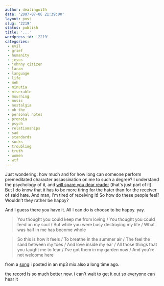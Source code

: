 ```yaml
---
author: dealingwith
date: '2007-07-06 21:39:00'
layout: post
slug: '2219'
status: publish
title: '...'
wordpress_id: '2219'
categories:
 - evil
 - grief
 - humanity
 - jesus
 - johnny citizen
 - lacan
 - language
 - life
 - meh
 - minutia
 - miserable
 - mourning
 - music
 - nostalgia
 - oh the
 - personal notes
 - pronoia
 - psych
 - relationships
 - sad
 - standards
 - sucks
 - troubling
 - truth
 - women
 - wtf
---
```


Just wondering: how much and for how long can someone perform premeditated
character assassination on me to such a degree? I understand the psychology of
it, and [will spare you dear reader][1] (that's just part of it). But I do
know that it has to be more tiring for the hater than for the receiver of said
hate. And man, I'm tired of receiving it! So how do these people feel?
Wouldn't they rather be happy?

And I guess there you have it. All I can do is choose to be happy. yay.

> You thought you could keep me from loving / You thought you could feed on my soul / But while you were busy destroying my life / What was half in me has become whole

> So this is how it feels / To breathe in the summer air / The feel the sand between my toes / And love inside my ear / All those things that you taught me to fear / I've got them in my garden now / And you're not welcome here

from a [song][2] i posted in an mp3 mix also a long time ago.

the record is so much better now. i can't wait to get it out so everyone can
hear it

   [1]: http://en.wikipedia.org/wiki/Psychological_projection

   [2]: http://www.songmeanings.net/lyric.php?lid=65166
